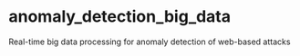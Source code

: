 # anomaly_detection_big_data
Real-time big data processing for anomaly detection of web-based attacks
